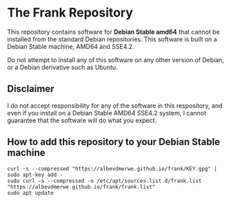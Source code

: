 # The Frank Repository

This repository contains software for **Debian Stable amd64** that cannot be installed from the standard Debian repositories. This software is built on a Debian Stable machine, AMD64 and SSE4.2.

Do not attempt to install any of this software on any other version of Debian, or a Debian derivative such as Ubuntu.

## Disclaimer

I do not accept responsibility for any of the software in this respository, and even if you install on a Debian Stable AMD64 SSE4.2 system, I cannot guarantee that the software will do what you expect.

## How to add this repository to your Debian Stable machine

```
curl -s --compressed "https://albevdmerwe.github.io/frank/KEY.gpg" | sudo apt-key add -
sudo curl -s --compressed -o /etc/apt/sources.list.d/frank.list "https://albevdmerwe.github.io/frank/frank.list"
sudo apt update
```

